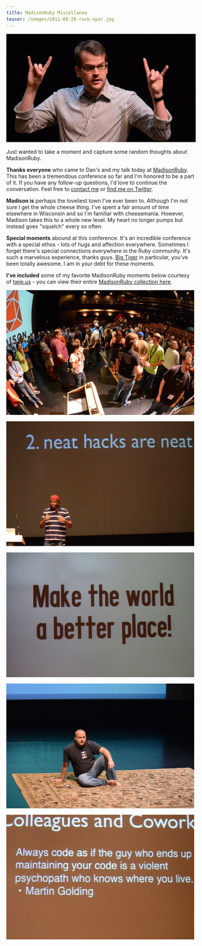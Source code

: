 ```yaml
---
title: MadisonRuby Miscellanea
teaser: /images/2011-08-20-rock-spar.jpg
---
```


![](/images/2011-08-20-rock-spar.jpg)

Just wanted to take a moment and capture some random thoughts about MadisonRuby.

**Thanks everyone** who came to Dan's and my talk today at [MadisonRuby](http://madisonruby.org). This has been a tremendous conference so far and I'm honored to be a part of it. If you have any follow-up questions, I'd love to continue the conversation. Feel free to [contact me](/contact) or [find me on Twitter](http://twitter.com/citizenparker).

**Madison is** perhaps the loveliest town I've ever been to. Although I'm not sure I get the whole cheese thing. I've spent a fair amount of time elsewhere in Wisconsin and so I'm familiar with cheesemania. However, Madison takes this to a whole new level. My heart no longer pumps but instead goes "squelch" every so often.

**Special moments** abound at this conference. It's an incredible conference with a special ethos - lots of hugs and affection everywhere. Sometimes I forget there's special connections everywhere in the Ruby community.  It's such a marvelous experience, thanks guys. [Big Tiger](http://twitter.com/#!/jremsikjr) in particular, you've been totally awesome. I am in your debt for these moments.

**I've included** some of my favorite MadisonRuby moments below courtesy of [twip.us](http://twip.us) - you can view their entire [MadisonRuby collection here](http://twip.us/madison-ruby-2011).

![](/images/2011-08-20-mr-improv.jpg)

![](/images/2011-08-20-neat-hacks.jpg)

![](/images/2011-08-20-world.jpg)

![](/images/2011-08-20-magic-carpet.jpg)

![](/images/2011-08-20-coworkers.jpg)